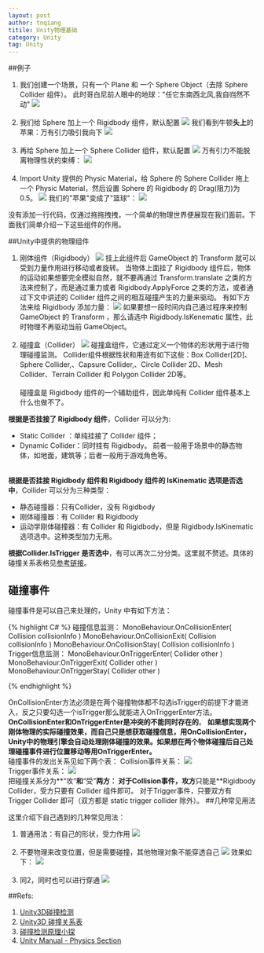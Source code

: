 ```yaml
---
layout: post
author: tnqiang
titile: Unity物理基础
category: Unity
tag: Unity
---
```

##例子

1. 我们创建一个场景，只有一个 Plane 和 一个 Sphere Object（去除 Sphere Collider 组件）。
此时哥白尼前人眼中的地球："任它东南西北风,我自岿然不动"
![](https://raw.githubusercontent.com/renshengqiang/renshengqiang.github.io/master/images/UnityPhysic/demo1.gif) <br /><br />
2. 我们给 Sphere 加上一个 Rigidbody 组件，默认配置
![](https://raw.githubusercontent.com/renshengqiang/renshengqiang.github.io/master/images/UnityPhysic/rigidbodydemo.png)
我们看到牛顿**头上**的苹果：万有引力吸引我向下
![](https://raw.githubusercontent.com/renshengqiang/renshengqiang.github.io/master/images/UnityPhysic/demo2.gif)<br /><br />
3. 再给 Sphere 加上一个 Sphere Collider 组件，默认配置
![](https://raw.githubusercontent.com/renshengqiang/renshengqiang.github.io/master/images/UnityPhysic/collider-demo.png)
万有引力不能脱离物理性状的束缚：
![](https://raw.githubusercontent.com/renshengqiang/renshengqiang.github.io/master/images/UnityPhysic/demo3.gif)<br /><br />
4. Import Unity 提供的 Physic Material，给 Sphere 的 Sphere Collider 拖上一个 Physic Material，然后设置 Sphere 的 Rigidbody 的 Drag(阻力)为0.5。
![](https://raw.githubusercontent.com/renshengqiang/renshengqiang.github.io/master/images/UnityPhysic/physical_material_demo.png)
我们的"苹果"变成了"篮球"：
![](https://raw.githubusercontent.com/renshengqiang/renshengqiang.github.io/master/images/UnityPhysic/demo4.gif)<br />

没有添加一行代码，仅通过拖拖拽拽，一个简单的物理世界便展现在我们面前。下面我们简单介绍一下这些组件的作用。

##Unity中提供的物理组件
1. 刚体组件（Rigidbody）
![](https://raw.githubusercontent.com/renshengqiang/renshengqiang.github.io/master/images/UnityPhysic/rigidbody.png)
挂上此组件后 GameObject 的 Transform 就可以受到力量作用进行移动或者旋转。
当物体上面挂了 Rigidbody 组件后，物体的运动如果想要完全模拟自然，就不要再通过 Transform.translate 之类的方法来控制了，而是通过重力或者 Rigidbody.ApplyForce 之类的方法，或者通过下文中讲述的 Collider 组件之间的相互碰撞产生的力量来驱动。
有如下方法来给 Rigidbody 添加力量：
![](https://raw.githubusercontent.com/renshengqiang/renshengqiang.github.io/master/images/UnityPhysic/addforce.png)
如果要想一段时间内自己通过程序来控制 GameObject 的 Transform ，那么请选中 Rigidbody.IsKenematic 属性，此时物理不再驱动当前 GameObject。<br /><br />
2. 碰撞盒（Collider）
![](https://raw.githubusercontent.com/renshengqiang/renshengqiang.github.io/master/images/UnityPhysic/collider.png)
碰撞盒组件，它通过定义一个物体的形状用于进行物理碰撞监测。
Collider组件根据性状和用途有如下这些：Box Collider\[2D]、Sphere Collider,、Capsure Collider,、Circle Collider 2D、Mesh Collider、Terrain Collider 和 Polygon Collider 2D等。<br /><br />
碰撞盒是 Rigidbody 组件的一个辅助组件，因此单纯有 Collider 组件基本上什么也做不了。

**根据是否挂接了 Rigidbody 组件**，Collider 可以分为:
- Static Collider ：单纯挂接了 Collider 组件；
- Dynamic Collider：同时挂有 Rigidbody。
前者一般用于场景中的静态物体，如地面，建筑等；后者一般用于游戏角色等。<br /><br />

**根据是否挂接 Rigidbody 组件和 Rigidbody 组件的 IsKinematic 选项是否选中**，Collider 可以分为三种类型：
- 静态碰撞器：只有Collider，没有 Rigidbody
- 刚体碰撞器：有 Collider 和 Rigidbody
- 运动学刚体碰撞器：有 Collider 和 Rigidbody，但是 Rigidbody.IsKinematic 选项选中。这种类型加力无用。

**根据Collider.IsTrigger 是否选中**，有可以再次二分分类。这里就不赘述。具体的碰撞关系表格见[参考链接](http://blog.csdn.net/asd237241291/article/details/11801697)。

## 碰撞事件
碰撞事件是可以自己来处理的，Unity 中有如下方法：

{% highlight C# %}
碰撞信息监测：
MonoBehaviour.OnCollisionEnter( Collision collisionInfo ) 
MonoBehaviour.OnCollisionExit( Collision collisionInfo ) 
MonoBehaviour.OnCollisionStay( Collision collisionInfo )  
Trigger信息监测：
MonoBehaviour.OnTriggerEnter( Collider other )
MonoBehaviour.OnTriggerExit( Collider other )
MonoBehaviour.OnTriggerStay( Collider other )

{% endhighlight %}

OnCollisionEnter方法必须是在两个碰撞物体都不勾选isTrigger的前提下才能进入，反之只要勾选一个isTrigger那么就能进入OnTriggerEnter方法。
**OnCollisionEnter和OnTriggerEnter是冲突的不能同时存在的**。
**如果想实现两个刚体物理的实际碰撞效果，而自己只是想获取碰撞信息，用OnCollisionEnter，Unity中的物理引擎会自动处理刚体碰撞的效果。如果想在两个物体碰撞后自己处理碰撞事件进行位置移动等用OnTriggerEnter。**<br />
碰撞事件的发出关系见如下两个表：
Collision事件关系：
![](https://raw.githubusercontent.com/renshengqiang/renshengqiang.github.io/master/images/UnityPhysic/collision_event.png)<br />
Trigger事件关系：
![](https://raw.githubusercontent.com/renshengqiang/renshengqiang.github.io/master/images/UnityPhysic/trigger_event_relation.png)<br />
把碰撞关系分为**“攻”**和**“受”**两方：
对于Collision事件，攻方**只能是**Rigidbody Collider，受方只要有 Collider 组件即可。
对于Trigger事件，只要双方有 Trigger Collider 即可（双方都是 static trigger collider 除外）。
##几种常见用法

这里介绍下自己遇到的几种常见用法：
1. 普通用法：有自己的形状，受力作用
![](https://raw.githubusercontent.com/renshengqiang/renshengqiang.github.io/master/images/UnityPhysic/physic_demo1.png)<br /><br />
2. 不要物理来改变位置，但是需要碰撞，其他物理对象不能穿透自己
![](https://raw.githubusercontent.com/renshengqiang/renshengqiang.github.io/master/images/UnityPhysic/physical_demo2.png)
效果如下：
![](https://raw.githubusercontent.com/renshengqiang/renshengqiang.github.io/master/images/UnityPhysic/physical_demo3.gif)<br /><br />
3. 同2，同时也可以进行穿通
![](https://raw.githubusercontent.com/renshengqiang/renshengqiang.github.io/master/images/UnityPhysic/physical_demo4.png)

##Refs:
1. [Unity3D碰撞检测](http://blog.csdn.net/goodai007/article/details/44679591)
2. [Unity3D 碰撞关系表](http://blog.csdn.net/asd237241291/article/details/11801697)
3. [碰撞检测原理小探](http://tieba.baidu.com/p/2741418294)
4. [Unity Manual - Physics Section](http://docs.unity3d.com/Manual/PhysicsSection.html)